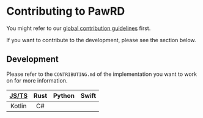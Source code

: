 # Contributing to PawRD

You might refer to our [global contribution guidelines](https://github.com/LiterateInk/.github/blob/main/CONTRIBUTING.md) first.

If you want to contribute to the development, please see the section below.

## Development

Please refer to the `CONTRIBUTING.md` of the implementation you want to work on for more information.

| [JS/TS](https://github.com/LiterateInk/PawRD/blob/js/CONTRIBUTING.md) | Rust | Python | Swift |
| :---:  | :---: | :---: | :---: |
| Kotlin | C#    |       |       |
